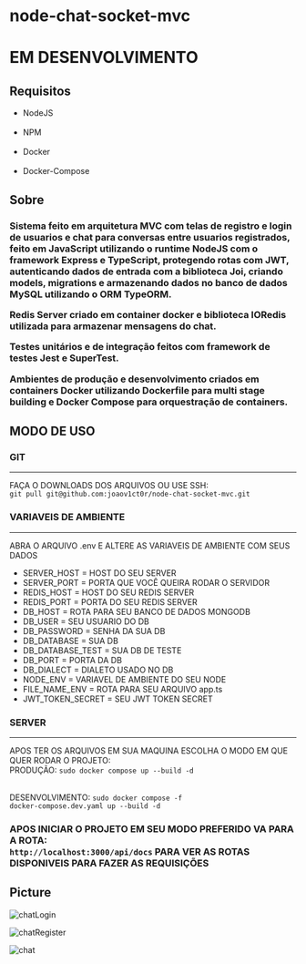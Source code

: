 # node-chat-socket-mvc

<h1>EM DESENVOLVIMENTO</h1>

<h2>Requisitos</h2>

<ul>
  <li>NodeJS</li>
  <br>
  <li>NPM</li>
  <br>
  <li>Docker</li>
  <br>
  <li>Docker-Compose</li>
</ul>

<h2>Sobre</h2>

<h3>
<p>Sistema feito em arquitetura MVC com telas de registro e login de usuarios e chat para conversas entre usuarios registrados, feito em JavaScript utilizando o runtime NodeJS com o framework Express e TypeScript, protegendo rotas com JWT, autenticando dados de entrada com a biblioteca Joi, criando models, migrations e armazenando dados no banco de dados MySQL utilizando o ORM TypeORM.</p>
<p>Redis Server criado em container docker e biblioteca IORedis utilizada para armazenar mensagens do chat.</p>
<p>Testes unitários e de integração feitos com framework de testes Jest e SuperTest.</p>
<p>Ambientes de produção e desenvolvimento criados em containers Docker utilizando Dockerfile para multi stage building e Docker Compose para orquestração de containers.</p>
</h3>

<h2>MODO DE USO</h2>

<h3>GIT</h3>
<hr>

<p>FAÇA O DOWNLOADS DOS ARQUIVOS OU USE SSH:<br><code>git pull git@github.com:joaov1ct0r/node-chat-socket-mvc.git</code></p>

<h3>VARIAVEIS DE AMBIENTE</h3>
<hr>

<p>ABRA O ARQUIVO .env E ALTERE AS VARIAVEIS DE AMBIENTE COM SEUS DADOS</p>

<ul>
  <li>SERVER_HOST = HOST DO SEU SERVER</li>
  <li>SERVER_PORT = PORTA QUE VOCÊ QUEIRA RODAR O SERVIDOR</li>
  <li>REDIS_HOST = HOST DO SEU REDIS SERVER</li>
  <li>REDIS_PORT = PORTA DO SEU REDIS SERVER</li>
  <li>DB_HOST = ROTA PARA SEU BANCO DE DADOS MONGODB</li>
  <li>DB_USER = SEU USUARIO DO DB</li>
  <li>DB_PASSWORD = SENHA DA SUA DB</li>
  <li>DB_DATABASE = SUA DB</li>
  <li>DB_DATABASE_TEST = SUA DB DE TESTE</li>
  <li>DB_PORT = PORTA DA DB</li>
  <li>DB_DIALECT = DIALETO USADO NO DB</li>
  <li>NODE_ENV = VARIAVEL DE AMBIENTE DO SEU NODE</li>
  <li>FILE_NAME_ENV = ROTA PARA SEU ARQUIVO app.ts</li>
  <li>JWT_TOKEN_SECRET = SEU JWT TOKEN SECRET</li>
</ul>

<h3>SERVER</h3>
<hr>

<p>APOS TER OS ARQUIVOS EM SUA MAQUINA ESCOLHA O MODO EM QUE QUER RODAR O PROJETO:
  <br>PRODUÇÃO: <code>sudo docker compose up --build -d</code>

<br>DESENVOLVIMENTO: <code>sudo docker compose -f docker-compose.dev.yaml up --build -d</code>

</p>

<h3>APOS INICIAR O PROJETO EM SEU MODO PREFERIDO VA PARA A ROTA:<br><code>http://localhost:3000/api/docs</code>
PARA VER AS ROTAS DISPONIVEIS PARA FAZER AS REQUISIÇÕES</h3>

<h2>Picture</h2>

![chatLogin](https://user-images.githubusercontent.com/79015823/160205447-6fc4ed8a-cc34-40a3-ae3f-ed8a97da43b1.jpg)

![chatRegister](https://user-images.githubusercontent.com/79015823/160205481-d89b4a18-7c68-466f-a892-7ba7d4c77df5.jpg)

![chat](https://user-images.githubusercontent.com/79015823/160205508-be55eb00-9853-4364-a363-d2eeefd4f81d.jpg)
